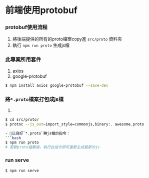 # 前端使用protobuf

### protobuf使用流程
1. 將後端提供的所有的proto檔案copy進 `src/proto` 資料夾
2. 執行 `npm run proto` 生成js檔

### 此專案所用套件
1) axios
2) google-protobuf
```bash
$ npm install axios google-protobuf --save-dev
```

### 將`*.proto`檔案打包成js檔
1) 
```bash
$ cd src/proto/
$ protoc --js_out=import_style=commonjs,binary:. awesome.proto

- 已寫好`*.proto`轉js檔的指令：
```bash
$ npm run proto
# 更新proto檔案後，執行此指令即可重新生成最新的js
```

### run serve
```bash
$ npm run serve
```